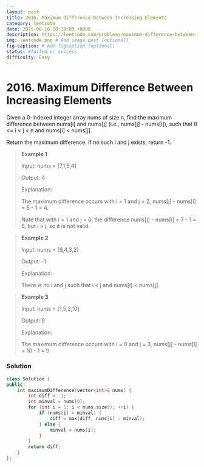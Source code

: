 ```yaml
---
layout: post
title: 2016. Maximum Difference Between Increasing Elements
category: leetcode
date: 2025-06-16 18:13:00 +0900
description: https://leetcode.com/problems/maximum-difference-between-increasing-elements/description/?envType=daily-question&envId=2025-06-16
img: leetcode.png # Add image post (optional)
fig-caption: # Add figcaption (optional)
status: #failed or success
difficulty: Easy
---
```


# 2016. Maximum Difference Between Increasing Elements

Given a 0-indexed integer array nums of size n, find the maximum difference between nums[i] and nums[j] (i.e., nums[j] - nums[i]), such that 0 <= i < j < n and nums[i] < nums[j].

Return the maximum difference. If no such i and j exists, return -1.

 

> **Example 1**
> 
> Input: nums = [7,1,5,4]
> 
> Output: 4
> 
> Explanation:
> 
> The maximum difference occurs with i = 1 and j = 2, nums[j] - nums[i] = 5 - 1 = 4.
> 
> Note that with i = 1 and j = 0, the difference nums[j] - nums[i] = 7 - 1 = 6, but i > j, so it is not valid.



> **Example 2**
> 
> Input: nums = [9,4,3,2]
> 
> Output: -1
> 
> Explanation:
> 
> There is no i and j such that i < j and nums[i] < nums[j].



> **Example 3**
> 
> Input: nums = [1,5,2,10]
> 
> Output: 9
> 
> Explanation:
> 
> The maximum difference occurs with i = 0 and j = 3, nums[j] - nums[i] = 10 - 1 = 9


### Solution
```cpp
class Solution {
public:
    int maximumDifference(vector<int>& nums) {
        int diff = -1;
        int minval = nums[0];
        for (int i = 1; i < nums.size(); ++i) {
            if (nums[i] > minval) {
                diff = max(diff, nums[i] - minval);
            } else {
                minval = nums[i];
            }
        }
        return diff;
    }
};

```